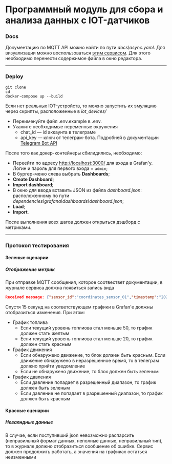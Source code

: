 # Программный модуль для сбора и анализа данных с IOT-датчиков



### Docs

Документацию по MQTT API можно найти по пути *docs\async.yaml*. 
Для визуализации можно воспользоваться [этим сервисом](https://studio.asyncapi.com/). Для этого необходимо перенести содержимое файла в окно редактора.

___

### Deploy

```
git clone
cd
docker-compose up --build
```
Если нет реальных IOT-устройств, то можно запустить их эмуляцию через скрипты, расположенные в *iot_devices/*

- Переименуйте файл .env.example в .env.
- Укажите необходимые переменные окружения
  - chat_id — id аккаунта в телеграме 
  - api_key — ключ от телеграм-бота. Подробней в документации [Telegram Bot API](https://core.telegram.org/bots/api)

После того как докер-контейнеры сбилидились, необходимо:
- Переейти по адресу [http://localhost:3000/](http://localhost:3000/) для входа в Grafan'у. Логин и пароль для первого входа = ```admin```;
- В бургер-меню слева выбрать **Dashboards**;
- **Create Dashboard**;
- **Import dashboard**;
- В окно для ввода вставить JSON из файла *dashboard.json*: расположенному по пути *dependencies\grafana\dashboards\dashboard.json*;
- **Load**;
- **Import**.

После выполнения всех шагов должен открыться дэшборд с метриками.
___

### Протокол тестирования 
#### Зеленые сценарии
##### Отображение метрик
При отправке MQTT сообщения, которое соотвествет документации, в журнале сервиса должна появиться запись вида
```JSON
Received message: {"sensor_id":"coordinates_sensor_01","timestamp":"2024-03-25T08:32:25.1366158+03:00","data":{"latitude":59.902948257729136,"longitude":30.471206357077637}} from topic: test/coordinate
```
Спустя 15 секунд на соответствующем графики в Grafan'е должны отобразиться изменения. 
При этом:
- График топлива
  -  Если текущий уровень топлиова стал меньше 50, то график должен стать желтым
  - Если текущий уровень топлиова стал меньше 20, то график должен стать красным
- График движения
  - Если обнаружено движение, то блок должен быть красным. Если движение обнаружено в неразрешенное время, то в телеграм должно прийти уведомление
  - Если не обнаружено движение, то блок должен быть зеленым
- График давления
  - Если давление попадает в разрешенный диапазон, то график должен быть зеленым
  - Если давление не попадает в разрешенный диапазон, то график должен быть красным
#### Красные сценарии
##### Невалидные данные
В случае, если поступивший json невозможно распарсить (неправильный формат данных, неполные данные, неправильный тип), то в журнале должно отобразиться сообщение об ошибке. Сервис должен продолжить работать, а значения на графиках остаться неизменными 